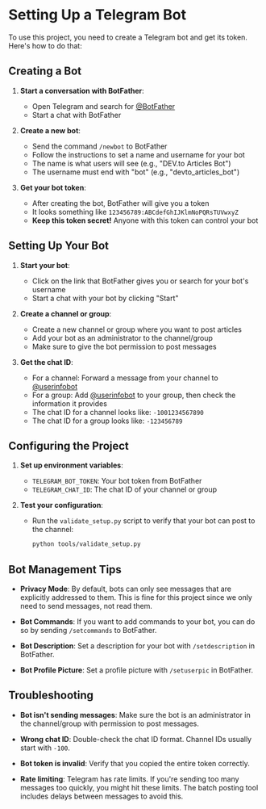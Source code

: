 # Setting Up a Telegram Bot

To use this project, you need to create a Telegram bot and get its token. Here's how to do that:

## Creating a Bot

1. **Start a conversation with BotFather**:
   - Open Telegram and search for [@BotFather](https://t.me/botfather)
   - Start a chat with BotFather

2. **Create a new bot**:
   - Send the command `/newbot` to BotFather
   - Follow the instructions to set a name and username for your bot
   - The name is what users will see (e.g., "DEV.to Articles Bot")
   - The username must end with "bot" (e.g., "devto_articles_bot")

3. **Get your bot token**:
   - After creating the bot, BotFather will give you a token
   - It looks something like `123456789:ABCdefGhIJKlmNoPQRsTUVwxyZ`
   - **Keep this token secret!** Anyone with this token can control your bot

## Setting Up Your Bot

1. **Start your bot**:
   - Click on the link that BotFather gives you or search for your bot's username
   - Start a chat with your bot by clicking "Start"

2. **Create a channel or group**:
   - Create a new channel or group where you want to post articles
   - Add your bot as an administrator to the channel/group
   - Make sure to give the bot permission to post messages

3. **Get the chat ID**:
   - For a channel: Forward a message from your channel to [@userinfobot](https://t.me/userinfobot)
   - For a group: Add [@userinfobot](https://t.me/userinfobot) to your group, then check the information it provides
   - The chat ID for a channel looks like: `-1001234567890`
   - The chat ID for a group looks like: `-123456789`

## Configuring the Project

1. **Set up environment variables**:
   - `TELEGRAM_BOT_TOKEN`: Your bot token from BotFather
   - `TELEGRAM_CHAT_ID`: The chat ID of your channel or group

2. **Test your configuration**:
   - Run the `validate_setup.py` script to verify that your bot can post to the channel:

     ```bash
     python tools/validate_setup.py
     ```

## Bot Management Tips

- **Privacy Mode**: By default, bots can only see messages that are explicitly addressed to them. This is fine for this project since we only need to send messages, not read them.

- **Bot Commands**: If you want to add commands to your bot, you can do so by sending `/setcommands` to BotFather.

- **Bot Description**: Set a description for your bot with `/setdescription` in BotFather.

- **Bot Profile Picture**: Set a profile picture with `/setuserpic` in BotFather.

## Troubleshooting

- **Bot isn't sending messages**: Make sure the bot is an administrator in the channel/group with permission to post messages.

- **Wrong chat ID**: Double-check the chat ID format. Channel IDs usually start with `-100`.

- **Bot token is invalid**: Verify that you copied the entire token correctly.

- **Rate limiting**: Telegram has rate limits. If you're sending too many messages too quickly, you might hit these limits. The batch posting tool includes delays between messages to avoid this.
